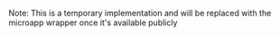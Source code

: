 Note: This is a temporary implementation and will be replaced with the microapp wrapper once it's available publicly
